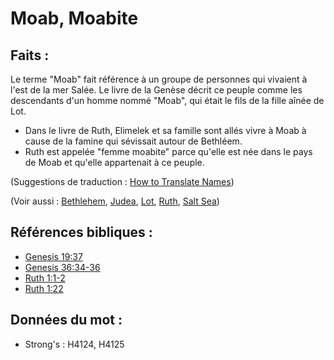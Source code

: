 # Moab, Moabite

## Faits :

Le terme "Moab" fait référence à un groupe de personnes qui vivaient à l'est de la mer Salée. Le livre de la Genèse décrit ce peuple comme les descendants d'un homme nommé "Moab", qui était le fils de la fille aînée de Lot.

* Dans le livre de Ruth, Elimelek et sa famille sont allés vivre à Moab à cause de la famine qui sévissait autour de Bethléem.
* Ruth est appelée "femme moabite" parce qu'elle est née dans le pays de Moab et qu'elle appartenait à ce peuple.

(Suggestions de traduction : [How to Translate Names](rc://en/ta/man/translate/translate-names))

(Voir aussi : [Bethlehem](../names/bethlehem.md), [Judea](../names/judea.md), [Lot](../names/lot.md), [Ruth](../names/ruth.md), [Salt Sea](../names/saltsea.md))

## Références bibliques :

* [Genesis 19:37](rc://en/tn/help/gen/19/37)
* [Genesis 36:34-36](rc://en/tn/help/gen/36/34)
* [Ruth 1:1-2](rc://en/tn/help/rut/01/01)
* [Ruth 1:22](rc://en/tn/help/rut/01/22)

## Données du mot :

* Strong's : H4124, H4125

